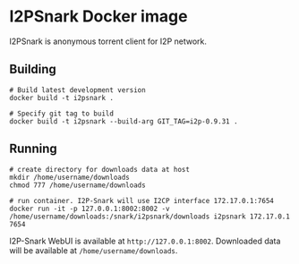 # I2PSnark Docker image

I2PSnark is anonymous torrent client for I2P network.  

## Building

    # Build latest development version
    docker build -t i2psnark .

    # Specify git tag to build 
    docker build -t i2psnark --build-arg GIT_TAG=i2p-0.9.31 .

## Running

    # create directory for downloads data at host
    mkdir /home/username/downloads
    chmod 777 /home/username/downloads

    # run container. I2P-Snark will use I2CP interface 172.17.0.1:7654
    docker run -it -p 127.0.0.1:8002:8002 -v /home/username/downloads:/snark/i2psnark/downloads i2psnark 172.17.0.1 7654


I2P-Snark WebUI is available at `http://127.0.0.1:8002`. 
Downloaded data will be available at `/home/username/downloads`.
